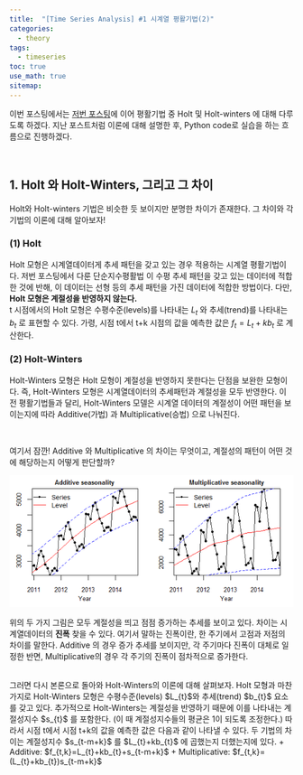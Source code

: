 ```yaml
---
title:  "[Time Series Analysis] #1 시계열 평활기법(2)"
categories:
  - theory
tags:
  - timeseries
toc: true
use_math: true
sitemap: 
---
```


이번 포스팅에서는 [저번 포스팅]에 이어 평활기법 중 Holt 및 Holt-winters 에 대해 다루도록 하겠다. 지난 포스트처럼 이론에 대해 설명한 후, Python code로 실습을 하는 흐름으로 진행하겠다.

<br>

## 1. Holt 와 Holt-Winters, 그리고 그 차이
Holt와 Holt-winters 기법은 비슷한 듯 보이지만 분명한 차이가 존재한다. 그 차이와 각 기법의 이론에 대해  알아보자! 

### (1) Holt 
Holt 모형은 시계열데이터게 추세 패턴을 갖고 있는 경우 적용하는 시계열 평활기법이다. 저번 포스팅에서 다룬 단순지수평활법 이 수평 추세 패턴을 갖고 있는 데이터에 적합한 것에 반해,
이 데이터는 선형 등의 추세 패턴을 가진 데이터에 적합한 방법이다. 다만, **Holt 모형은 계절성을 반영하지 않는다.** <br>
t 시점에서의 Holt 모형은 수평수준(levels)를 나타내는 $L_{t}$ 와 추세(trend)를 나타내는 $b_{t}$ 로 표현할 수 있다. 가령, 시점 t에서 t+k 시점의 값을 예측한 값은 
$f_{t}= L_{t} + kb_{t}$ 로 계산한다.

### (2) Holt-Winters
Holt-Winters 모형은 Holt 모형이 계절성을 반영하지 못한다는 단점을 보완한 모형이다. 즉, Holt-Winters 모형은 시계열데이터의 추세패턴과 계절성을 모두 반영한다. 
이전 평활기법들과 달리, Holt-Winters 모델은 시계열 데이터의 계절성이 어떤 패턴을 보이는지에 따라 Additive(가법) 과 Multiplicative(승법) 으로 나눠진다.

<br>

여기서 잠깐! Additive 와 Multiplicative 의 차이는 무엇이고, 계절성의 패턴이 어떤 것에 해당하는지 어떻게 판단할까?

![season](/assets/comparison.png)

위의 두 가지 그림은 모두 계절성을 띄고 점점 증가하는 추세를 보이고 있다. 차이는 시계열데이터의 **진폭** 찾을 수 있다. 여기서 말하는 진폭이란, 한 주기에서 고점과 저점의 차이를 말한다. Additive 의 경우 증가 추세를 보이지만, 각 주기마다 진폭이 대체로 일정한 반면, Multiplicative의 경우 각 주기의 진폭이 점차적으로 증가한다. 

<br>
그러면 다시 본론으로 돌아와 Holt-Winters의 이론에 대해 살펴보자. Holt 모형과 마찬가지로 Holt-Winters 모형은 수평수준(levels) $L_{t}$와 추세(trend) $b_{t}$ 요소를 갖고 있다. 추가적으로 Holt-Winters는 계절성을 반영하기 때문에 이를 나타내는 계절성지수 $s_{t}$ 를 포함한다. (이 때 계절성지수들의 평균은 1이 되도록 조정한다.) 따라서 시점 t에서 시점 t+k의 값을 예측한 값은 다음과 같이 나타낼 수 있다. 두 기법의 차이는 계절성지수 $s_{t-m+k}$ 를 $L_{t}+kb_{t}$ 에 곱했는지 더했는지에 있다.
+ Additive: $f_{t,k}=L_{t}+kb_{t}+s_{t-m+k}$
+ Multiplicative: $f_{t,k}=(L_{t}+kb_{t})s_{t-m+k}$














<br>

[저번 포스팅]: https://hyewonleess.github.io/theory/timeseries-1/
